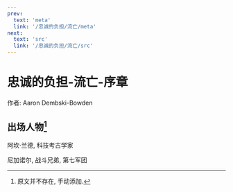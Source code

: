 ```yaml
---
prev:
  text: 'meta'
  link: '/忠诚的负担/流亡/meta'
next:
  text: 'src'
  link: '/忠诚的负担/流亡/src'
---
```


# 忠诚的负担-流亡-序章

作者: Aaron Dembski-Bowden

## 出场人物[^1]

阿坎·兰德, 科技考古学家

尼加诺尔, 战斗兄弟, 第七军团

[^1]: 原文并不存在, 手动添加.
